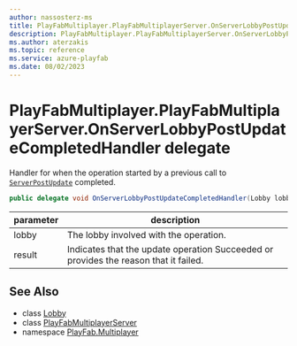 ```yaml
---
author: nassosterz-ms
title: PlayFabMultiplayer.PlayFabMultiplayerServer.OnServerLobbyPostUpdateCompletedHandler
description: PlayFabMultiplayer.PlayFabMultiplayerServer.OnServerLobbyPostUpdateCompletedHandler
ms.author: aterzakis
ms.topic: reference
ms.service: azure-playfab
ms.date: 08/02/2023
---
```


# PlayFabMultiplayer.PlayFabMultiplayerServer.OnServerLobbyPostUpdateCompletedHandler delegate

Handler for when the operation started by a previous call to [`ServerPostUpdate`](./Lobby/ServerPostUpdate.md) completed.

```csharp
public delegate void OnServerLobbyPostUpdateCompletedHandler(Lobby lobby, int result);
```

| parameter | description |
| --- | --- |
| lobby | The lobby involved with the operation. |
| result | Indicates that the update operation Succeeded or provides the reason that it failed. |

## See Also

* class [Lobby](./Lobby.md)
* class [PlayFabMultiplayerServer](./PlayFabMultiplayer.PlayFabMultiplayerServer.md)
* namespace [PlayFab.Multiplayer](../PlayFabMultiplayerSDK.md)

